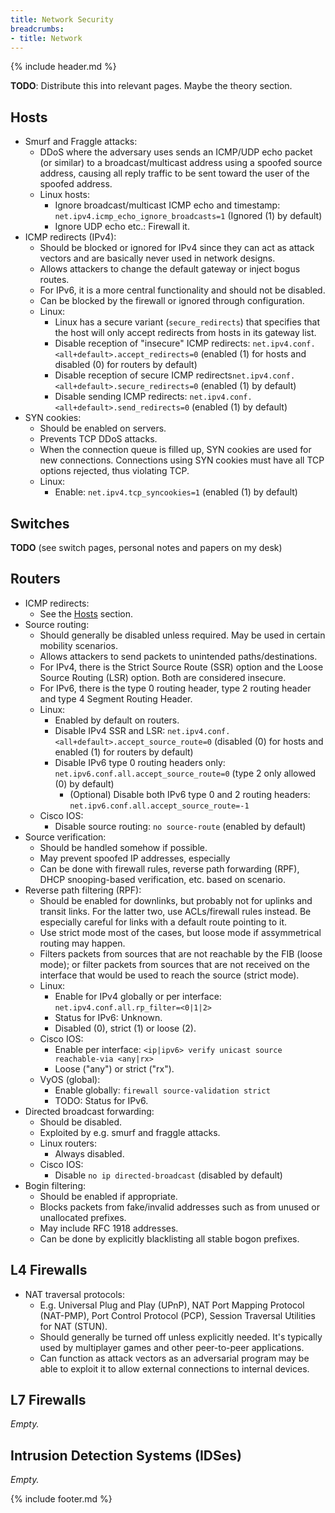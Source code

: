 ```yaml
---
title: Network Security
breadcrumbs:
- title: Network
---
```

{% include header.md %}

**TODO**: Distribute this into relevant pages. Maybe the theory section.

## Hosts

- Smurf and Fraggle attacks:
    - DDoS where the adversary uses sends an ICMP/UDP echo packet (or similar) to a broadcast/multicast address using a spoofed source address, causing all reply traffic to be sent toward the user of the spoofed address.
    - Linux hosts:
        - Ignore broadcast/multicast ICMP echo and timestamp: `net.ipv4.icmp_echo_ignore_broadcasts=1` (Ignored (1) by default)
        - Ignore UDP echo etc.: Firewall it.
- ICMP redirects (IPv4):
    - Should be blocked or ignored for IPv4 since they can act as attack vectors and are basically never used in network designs.
    - Allows attackers to change the default gateway or inject bogus routes.
    - For IPv6, it is a more central functionality and should not be disabled.
    - Can be blocked by the firewall or ignored through configuration.
    - Linux:
        - Linux has a secure variant (`secure_redirects`) that specifies that the host will only accept redirects from hosts in its gateway list.
        - Disable reception of "insecure" ICMP redirects: `net.ipv4.conf.<all+default>.accept_redirects=0` (enabled (1) for hosts and disabled (0) for routers by default)
        - Disable reception of secure ICMP redirects`net.ipv4.conf.<all+default>.secure_redirects=0` (enabled (1) by default)
        - Disable sending ICMP redirects: `net.ipv4.conf.<all+default>.send_redirects=0` (enabled (1) by default)
- SYN cookies:
    - Should be enabled on servers.
    - Prevents TCP DDoS attacks.
    - When the connection queue is filled up, SYN cookies are used for new connections. Connections using SYN cookies must have all TCP options rejected, thus violating TCP.
    - Linux:
        - Enable: `net.ipv4.tcp_syncookies=1` (enabled (1) by default)

## Switches

**TODO** (see switch pages, personal notes and papers on my desk)

## Routers

- ICMP redirects:
    - See the [Hosts](#hosts) section.
- Source routing:
    - Should generally be disabled unless required. May be used in certain mobility scenarios.
    - Allows attackers to send packets to unintended paths/destinations.
    - For IPv4, there is the Strict Source Route (SSR) option and the Loose Source Routing (LSR) option. Both are considered insecure.
    - For IPv6, there is the type 0 routing header, type 2 routing header and type 4 Segment Routing Header.
    - Linux:
        - Enabled by default on routers.
        - Disable IPv4 SSR and LSR: `net.ipv4.conf.<all+default>.accept_source_route=0` (disabled (0) for hosts and enabled (1) for routers by default)
        - Disable IPv6 type 0 routing headers only: `net.ipv6.conf.all.accept_source_route=0` (type 2 only allowed (0) by default)
            - (Optional) Disable both IPv6 type 0 and 2 routing headers: `net.ipv6.conf.all.accept_source_route=-1`
    - Cisco IOS:
        - Disable source routing: `no source-route` (enabled by default)
- Source verification:
    - Should be handled somehow if possible.
    - May prevent spoofed IP addresses, especially
    - Can be done with firewall rules, reverse path forwarding (RPF), DHCP snooping-based verification, etc. based on scenario.
- Reverse path filtering (RPF):
    - Should be enabled for downlinks, but probably not for uplinks and transit links. For the latter two, use ACLs/firewall rules instead. Be especially careful for links with a default route pointing to it.
    - Use strict mode most of the cases, but loose mode if assymmetrical routing may happen.
    - Filters packets from sources that are not reachable by the FIB (loose mode); or filter packets from sources that are not received on the interface that would be used to reach the source (strict mode).
    - Linux:
        - Enable for IPv4 globally or per interface: `net.ipv4.conf.all.rp_filter=<0|1|2>`
        - Status for IPv6: Unknown.
        - Disabled (0), strict (1) or loose (2).
    - Cisco IOS:
        - Enable per interface: `<ip|ipv6> verify unicast source reachable-via <any|rx>`
        - Loose ("any") or strict ("rx").
    - VyOS (global):
        - Enable globally: `firewall source-validation strict`
        - TODO: Status for IPv6.
- Directed broadcast forwarding:
    - Should be disabled.
    - Exploited by e.g. smurf and fraggle attacks.
    - Linux routers:
        - Always disabled.
    - Cisco IOS:
        - Disable `no ip directed-broadcast` (disabled by default)
- Bogin filtering:
    - Should be enabled if appropriate.
    - Blocks packets from fake/invalid addresses such as from unused or unallocated prefixes.
    - May include RFC 1918 addresses.
    - Can be done by explicitly blacklisting all stable bogon prefixes.

## L4 Firewalls

- NAT traversal protocols:
    - E.g. Universal Plug and Play (UPnP), NAT Port Mapping Protocol (NAT-PMP), Port Control Protocol (PCP), Session Traversal Utilities for NAT (STUN).
    - Should generally be turned off unless explicitly needed. It's typically used by multiplayer games and other peer-to-peer applications.
    - Can function as attack vectors as an adversarial program may be able to exploit it to allow external connections to internal devices.

## L7 Firewalls

*Empty.*

## Intrusion Detection Systems (IDSes)

*Empty.*

{% include footer.md %}

